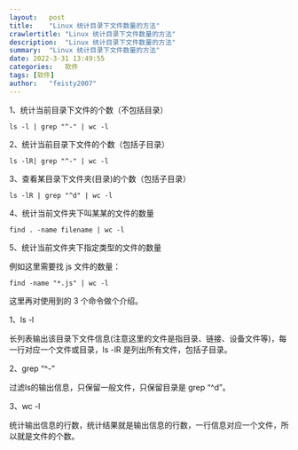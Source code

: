 ```yaml
---
layout:   post
title:    "Linux 统计目录下文件数量的方法"
crawlertitle: "Linux 统计目录下文件数量的方法"
description:  "Linux 统计目录下文件数量的方法"
summary:  "Linux 统计目录下文件数量的方法"
date: 2022-3-31 13:49:55
categories:   软件
tags: [软件]
author:   "feisty2007"
---
```


1、统计当前目录下文件的个数（不包括目录）

	ls -l | grep "^-" | wc -l
	
2、统计当前目录下文件的个数（包括子目录）

	ls -lR| grep "^-" | wc -l
	
3、查看某目录下文件夹(目录)的个数（包括子目录）

	ls -lR | grep "^d" | wc -l
	
4、统计当前文件夹下叫某某的文件的数量

	find . -name filename | wc -l
	
5、统计当前文件夹下指定类型的文件的数量

例如这里需要找 js 文件的数量：

	find -name "*.js" | wc -l
	
这里再对使用到的 3 个命令做个介绍。

1、ls -l

长列表输出该目录下文件信息(注意这里的文件是指目录、链接、设备文件等)，每一行对应一个文件或目录，ls -lR 是列出所有文件，包括子目录。

2、grep “^-”

过滤ls的输出信息，只保留一般文件，只保留目录是 grep “^d”。

3、wc -l

统计输出信息的行数，统计结果就是输出信息的行数，一行信息对应一个文件，所以就是文件的个数。
